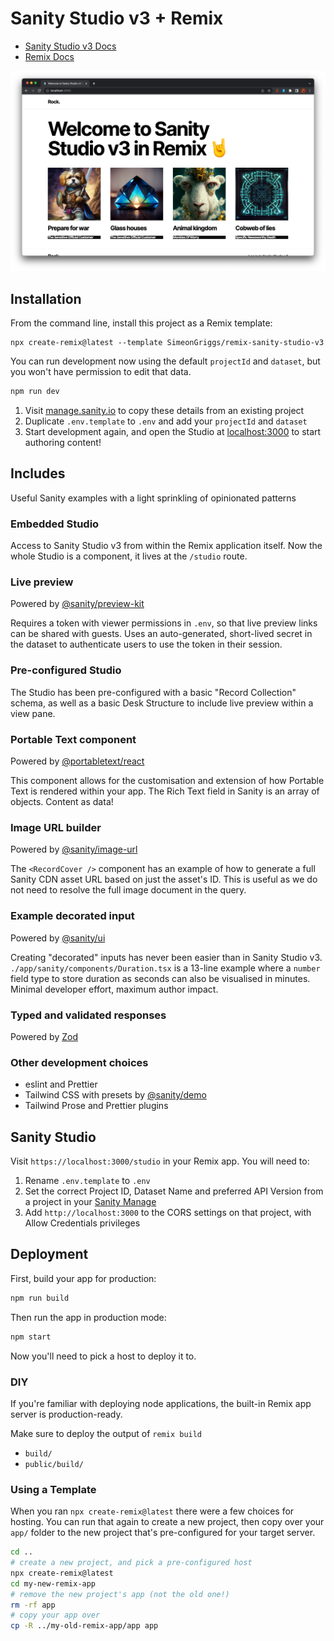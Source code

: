 # Sanity Studio v3 + Remix

- [Sanity Studio v3 Docs](https://beta.sanity.io)
- [Remix Docs](https://remix.run/docs)

![Sanity Studio v3 + Remix](./img/home-page.png)

## Installation

From the command line, install this project as a Remix template:

```
npx create-remix@latest --template SimeonGriggs/remix-sanity-studio-v3
```

You can run development now using the default `projectId` and `dataset`, but you won't have permission to edit that data.

```sh
npm run dev
```

1. Visit [manage.sanity.io](https://manage.sanity.io) to copy these details from an existing project
2. Duplicate `.env.template` to `.env` and add your `projectId` and `dataset`
3. Start development again, and open the Studio at [localhost:3000](http://localhost:3000) to start authoring content!

## Includes

Useful Sanity examples with a light sprinkling of opinionated patterns

### Embedded Studio

Access to Sanity Studio v3 from within the Remix application itself. Now the whole Studio is a component, it lives at the `/studio` route.

### Live preview

Powered by [@sanity/preview-kit](https://github.com/sanity-io/preview-kit)

Requires a token with viewer permissions in `.env`, so that live preview links can be shared with guests. Uses an auto-generated, short-lived secret in the dataset to authenticate users to use the token in their session.

### Pre-configured Studio

The Studio has been pre-configured with a basic "Record Collection" schema, as well as a basic Desk Structure to include live preview within a view pane.

### Portable Text component

Powered by [@portabletext/react](https://github.com/portabletext/react-portabletext)

This component allows for the customisation and extension of how Portable Text is rendered within your app. The Rich Text field in Sanity is an array of objects. Content as data!

### Image URL builder

Powered by [@sanity/image-url](https://github.com/sanity-io/image-url)

The `<RecordCover />` component has an example of how to generate a full Sanity CDN asset URL based on just the asset's ID. This is useful as we do not need to resolve the full image document in the query.

### Example decorated input

Powered by [@sanity/ui](https://www.sanity.io/ui)

Creating "decorated" inputs has never been easier than in Sanity Studio v3. `./app/sanity/components/Duration.tsx` is a 13-line example where a `number` field type to store duration as seconds can also be visualised in minutes. Minimal developer effort, maximum author impact.

### Typed and validated responses

Powered by [Zod](https://zod.dev/)

### Other development choices

- eslint and Prettier
- Tailwind CSS with presets by [@sanity/demo](https://github.com/sanity-io/demo)
- Tailwind Prose and Prettier plugins

## Sanity Studio

Visit `https://localhost:3000/studio` in your Remix app. You will need to:

1. Rename `.env.template` to `.env`
2. Set the correct Project ID, Dataset Name and preferred API Version from a project in your [Sanity Manage](https://sanity.io/manage)
3. Add `http://localhost:3000` to the CORS settings on that project, with Allow Credentials privileges

## Deployment

First, build your app for production:

```sh
npm run build
```

Then run the app in production mode:

```sh
npm start
```

Now you'll need to pick a host to deploy it to.

### DIY

If you're familiar with deploying node applications, the built-in Remix app server is production-ready.

Make sure to deploy the output of `remix build`

- `build/`
- `public/build/`

### Using a Template

When you ran `npx create-remix@latest` there were a few choices for hosting. You can run that again to create a new project, then copy over your `app/` folder to the new project that's pre-configured for your target server.

```sh
cd ..
# create a new project, and pick a pre-configured host
npx create-remix@latest
cd my-new-remix-app
# remove the new project's app (not the old one!)
rm -rf app
# copy your app over
cp -R ../my-old-remix-app/app app
```
